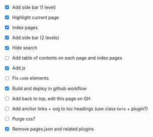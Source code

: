 - [x] Add side bar (1 level)
- [x] Highlight current page
- [x] Index pages
- [x] Add side bar (2 levels)
- [x] Hide search
- [ ] Add table of contents on each page and index pages
- [x] Add js
- [ ] Fix `code` elements

- [x] Build and deploy in github workflow
- [ ] Add back to top, edit this page on GH

- [ ] Add anchor links + svg to toc headings (use class `here` + plugin?)
- [ ] Purge css?
- [x] Remove pages.json and related plugins